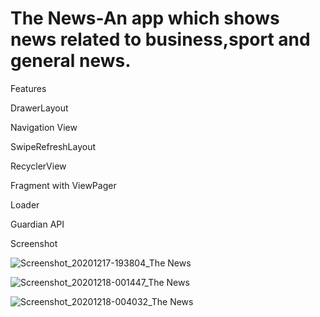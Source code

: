 # The News-An app which shows news related to business,sport and general news.

Features

DrawerLayout


Navigation View


SwipeRefreshLayout



RecyclerView


Fragment with ViewPager


Loader


Guardian API


Screenshot


![Screenshot_20201217-193804_The News](https://user-images.githubusercontent.com/65516859/102535329-13873200-40ce-11eb-9f8c-c5426cafb3bf.jpg)



![Screenshot_20201218-001447_The News](https://user-images.githubusercontent.com/65516859/102535365-213cb780-40ce-11eb-96d6-224942aa43bd.jpg)


![Screenshot_20201218-004032_The News](https://user-images.githubusercontent.com/65516859/102535732-a1fbb380-40ce-11eb-84ad-43650c772956.jpg)



